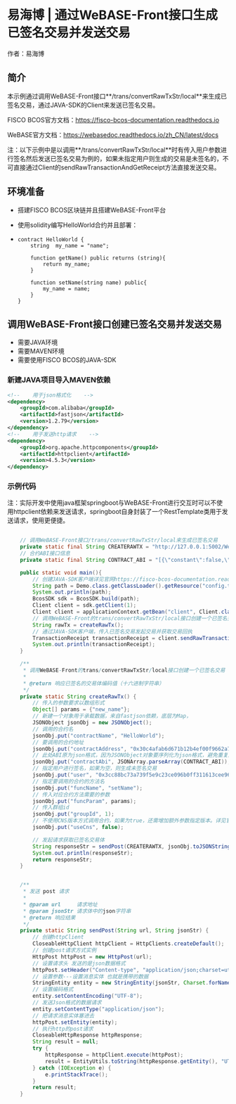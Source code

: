 # 易海博 | 通过WeBASE-Front接口生成已签名交易并发送交易

作者：易海博

## 简介

本示例通过调用WeBASE-Front接口**/trans/convertRawTxStr/local**来生成已签名交易，通过JAVA-SDK的Client来发送已签名交易。

FISCO BCOS官方文档：https://fisco-bcos-documentation.readthedocs.io

WeBASE官方文档：https://webasedoc.readthedocs.io/zh_CN/latest/docs

注：以下示例中是以调用**/trans/convertRawTxStr/local**时有传入用户参数进行签名然后发送已签名交易为例的，如果未指定用户则生成的交易是未签名的，不可直接通过Client的sendRawTransactionAndGetReceipt方法直接发送交易。

## 环境准备

- 搭建FISCO BCOS区块链并且搭建WeBASE-Front平台

- 使用solidity编写HelloWorld合约并且部署：

- ```solidity
  contract HelloWorld {
      string  my_name = "name";
      
      function getName() public returns (string){
          return my_name;
      }
      
      function setName(string name) public{
          my_name = name;
      }
  }
  ```

  

## 调用WeBASE-Front接口创建已签名交易并发送交易

- 需要JAVA环境
- 需要MAVEN环境
- 需要使用FISCO BCOS的JAVA-SDK

### 新建JAVA项目导入MAVEN依赖

```xml
<!--    用于json格式化    -->
<dependency>
    <groupId>com.alibaba</groupId>
    <artifactId>fastjson</artifactId>
    <version>1.2.79</version>
</dependency>
<!--    用于发送http请求    -->
<dependency>
    <groupId>org.apache.httpcomponents</groupId>
    <artifactId>httpclient</artifactId>
    <version>4.5.3</version>
</dependency>
```

### 示例代码

注：实际开发中使用java框架springboot与WeBASE-Front进行交互时可以不使用httpclient依赖来发送请求，springboot自身封装了一个RestTemplate类用于发送请求，使用更便捷。

```java
    
	// 调用WeBASE-Front接口/trans/convertRawTxStr/local来生成已签名交易
	private static final String CREATERAWTX = "http://127.0.0.1:5002/WeBASE-Front/trans/convertRawTxStr/local";
    // 合约ABI接口信息
    private static final String CONTRACT_ABI = "[{\"constant\":false,\"inputs\":[],\"name\":\"getName\",\"outputs\":[{\"name\":\"\",\"type\":\"string\"}],\"payable\":false,\"stateMutability\":\"nonpayable\",\"type\":\"function\"},{\"constant\":false,\"inputs\":[{\"name\":\"name\",\"type\":\"string\"}],\"name\":\"setName\",\"outputs\":[],\"payable\":false,\"stateMutability\":\"nonpayable\",\"type\":\"function\"}]";

    public static void main(){
        // 创建JAVA-SDK客户端详见官网https://fisco-bcos-documentation.readthedocs.io
        String path = Demo.class.getClassLoader().getResource("config.toml").getPath();
        System.out.println(path);
        BcosSDK sdk = BcosSDK.build(path);
        Client client = sdk.getClient(1);
        Client client = applicationContext.getBean("client", Client.class);
        // 调用WeBASE-Front的trans/convertRawTxStr/local接口创建一个已签名交易（本地签名）
        String rawTx = createRawTx();
        // 通过JAVA-SDK客户端，传入已签名交易发起交易并获取交易回执
        TransactionReceipt transactionReceipt = client.sendRawTransactionAndGetReceipt(rawTx);
        System.out.println(transactionReceipt);
    }

    /**
     * 调用WeBASE-Front的trans/convertRawTxStr/local接口创建一个已签名交易（本地签名）
     *
     * @return 响应已签名的交易体编码值（十六进制字符串）
     */
    private static String createRawTx() {
        // 传入的参数要求以数组形式
        Object[] params = {"new_name"};
        // 新建一个对象用于承载数据，来自fastjson依赖，底层为Map，
        JSONObject jsonObj = new JSONObject();
        // 调用的合约名
        jsonObj.put("contractName", "HelloWorld");
        // 要调用的合约地址
        jsonObj.put("contractAddress", "0x30c4afab6d671b12b4ef00f9662a77d064603cc3");
        // 此处ABI原为json格式，因为JSONObject对象要序列化为json格式，避免重复序列化所以先将ABI转为java对象
        jsonObj.put("contractAbi", JSONArray.parseArray(CONTRACT_ABI));
        // 指定用户进行签名，如果为空，则生成未签名交易
        jsonObj.put("user", "0x3cc88bc73a739f5e9c23ce096b0ff311613cee96");
        // 指定要调用的合约的方法名
        jsonObj.put("funcName", "setName");
        // 传入对应合约方法需要的参数
        jsonObj.put("funcParam", params);
        // 传入群组id
        jsonObj.put("groupId", 1);
        // 不使用CNS版本方式调用合约，如果为true，还需增加额外参数指定版本。详见官方文档接口描述
        jsonObj.put("useCns", false);

        // 发起请求获取已签名交易体
        String responseStr = sendPost(CREATERAWTX, jsonObj.toJSONString());
        System.out.println(responseStr);
        return responseStr;
    }


    /**
     * 发送 post 请求
     *
     * @param url     请求地址
     * @param jsonStr 请求体中的json字符串
     * @return 响应结果
     */
    private static String sendPost(String url, String jsonStr) {
        // 创建httpClient
        CloseableHttpClient httpClient = HttpClients.createDefault();
        // 创建post请求方式实例
        HttpPost httpPost = new HttpPost(url);
        // 设置请求头 发送的是json数据格式
        httpPost.setHeader("Content-type", "application/json;charset=utf-8");
        // 设置参数---设置消息实体 也就是携带的数据
        StringEntity entity = new StringEntity(jsonStr, Charset.forName("UTF-8"));
        // 设置编码格式
        entity.setContentEncoding("UTF-8");
        // 发送Json格式的数据请求
        entity.setContentType("application/json");
        // 把请求消息实体塞进去
        httpPost.setEntity(entity);
        // 执行http的post请求
        CloseableHttpResponse httpResponse;
        String result = null;
        try {
            httpResponse = httpClient.execute(httpPost);
            result = EntityUtils.toString(httpResponse.getEntity(), "UTF-8");
        } catch (IOException e) {
            e.printStackTrace();
        }
        return result;
    }


```

